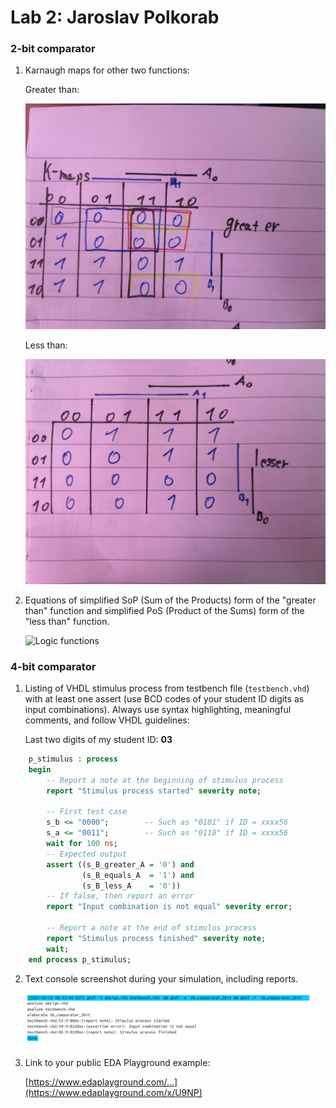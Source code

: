# Lab 2: Jaroslav Polkorab 

### 2-bit comparator

1. Karnaugh maps for other two functions:

   Greater than:

   ![K-maps](https://github.com/Polkorabjaroslav/digital-electronics-1/blob/main/labs/obraz/DE1great.jpg)

   Less than:

   ![K-maps](https://github.com/Polkorabjaroslav/digital-electronics-1/blob/main/labs/obraz/DE1less1.jpg)

2. Equations of simplified SoP (Sum of the Products) form of the "greater than" function and simplified PoS (Product of the Sums) form of the "less than" function.

   ![Logic functions](images/comparator_min.png)

### 4-bit comparator

1. Listing of VHDL stimulus process from testbench file (`testbench.vhd`) with at least one assert (use BCD codes of your student ID digits as input combinations). Always use syntax highlighting, meaningful comments, and follow VHDL guidelines:

   Last two digits of my student ID: **03**

```vhdl
    p_stimulus : process
    begin
        -- Report a note at the beginning of stimulus process
        report "Stimulus process started" severity note;

        -- First test case
        s_b <= "0000"; 		  -- Such as "0101" if ID = xxxx56
        s_a <= "0011";        -- Such as "0110" if ID = xxxx56
        wait for 100 ns;
        -- Expected output
        assert ((s_B_greater_A = '0') and
                (s_B_equals_A  = '1') and
                (s_B_less_A    = '0'))
        -- If false, then report an error
        report "Input combination is not equal" severity error;

        -- Report a note at the end of stimulus process
        report "Stimulus process finished" severity note;
        wait;
    end process p_stimulus;
```

2. Text console screenshot during your simulation, including reports.

   ![your figure](https://github.com/Polkorabjaroslav/digital-electronics-1/blob/main/labs/obraz/DE4bit.png)

3. Link to your public EDA Playground example:

   [https://www.edaplayground.com/...](https://www.edaplayground.com/x/U9NP)
